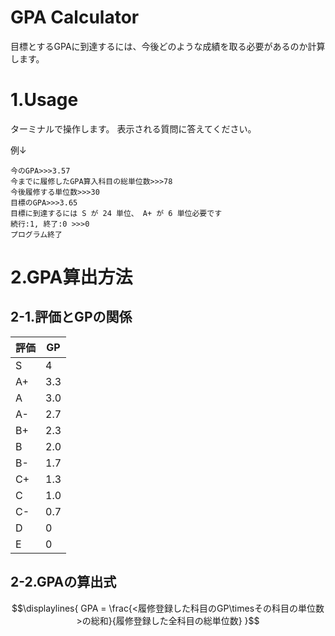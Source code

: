 # GPA Calculator

目標とするGPAに到達するには、今後どのような成績を取る必要があるのか計算します。

# 1.Usage
ターミナルで操作します。
表示される質問に答えてください。

例↓
```
今のGPA>>>3.57
今までに履修したGPA算入科目の総単位数>>>78
今後履修する単位数>>>30
目標のGPA>>>3.65
目標に到達するには S が 24 単位、 A+ が 6 単位必要です
続行:1, 終了:0 >>>0
プログラム終了
```

# 2.GPA算出方法
## 2-1.評価とGPの関係
| 評価 | GP |
| ---- | ---- |
| S | 4 |
| A+ | 3.3 |
| A | 3.0 |
| A- | 2.7 |
| B+ | 2.3 |
| B | 2.0 |
| B- | 1.7 |
| C+ | 1.3 |
| C | 1.0 |
| C- | 0.7 |
| D | 0 |
| E | 0 |

## 2-2.GPAの算出式
```math
\displaylines{
GPA = \frac{<履修登録した科目のGP\timesその科目の単位数>の総和}{履修登録した全科目の総単位数}
}
```
